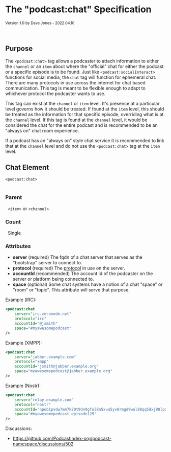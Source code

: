 # The "podcast:chat" Specification

<small>Version 1.0 by Dave Jones - 2022.04.10</small>

<br>

## Purpose
The `<podcast:chat>` tag allows a podcaster to attach information to either the `channel` or an `item` about where the
"official" chat for either the podcast or a specific episode is to be found.  Just like `<podcast:socialInteract>`
functions for social media, the `chat` tag will function for ephemeral chat.  There are many protocols in use across
the internet for chat based communication.  This tag is meant to be flexible enough to adapt to whichever protocol the
podcaster wants to use.

This tag can exist at the `channel` or `item` level.  It's presence at a particular level governs how it should be
treated.  If found at the `item` level, this should be treated as the information for that specific episode,
overriding what is at the `channel` level.  If this tag is found at the `channel` level, it would be considered the
chat for the entire podcast and is recommended to be an "always on" chat room experience.

If a podcast has an "always on" style chat service it is recommended to link that at the `channel` level and do not
use the `<podcast:chat>` tag at the `item` level.

## Chat Element
`<podcast:chat>`<br><br>

### Parent
&nbsp; `<item>` or `<channel>`

### Count
&nbsp; Single

### Attributes
- **server** (required) The fqdn of a chat server that serves as the "bootstrap" server to connect to.
- **protocol** (required) The [protocol](/chatprotocols.txt) in use on the server.
- **accountId** (recommended) The account id of the podcaster on the server or platform being connected to.
- **space** (optional) Some chat systems have a notion of a chat "space" or "room" or "topic". This attribute will serve
  that purpose.


Example (IRC):
```xml
<podcast:chat 
    server="irc.zeronode.net" 
    protocol="irc" 
    accountId="@jsmith" 
    space="#myawesomepodcast" 
/>
```

Example (XMPP):
```xml
<podcast:chat 
    server="jabber.example.com"
    protocol="xmpp"
    accountId="jsmith@jabber.example.org" 
    space="myawesomepodcast@jabber.example.org" 
/>
```

Example (Nostr):
```xml
<podcast:chat 
    server="relay.example.com" 
    protocol="nostr" 
    accountId="npub1pvdw7mm7k20t9dn9gful8n5xua5yv8rmgd9wul88qq5dxj80lpxqd39r3u"
    space="#myawesomepodcast_episode129" 
/>
```

Discussions:
- https://github.com/Podcastindex-org/podcast-namespace/discussions/502